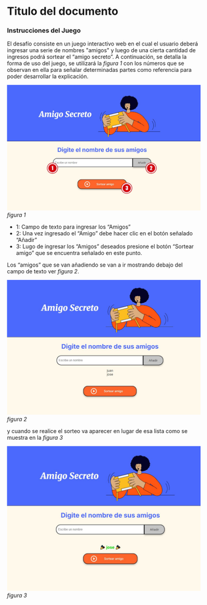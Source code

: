 # Titulo del documento

### Instrucciones del Juego
El desafío consiste en un juego interactivo web en el cual el usuario deberá ingresar una serie de nombres "amigos" y luego de una cierta cantidad de ingresos podrá sortear el “amigo secreto”.
A continuación, se detalla la forma de uso del juego, se utilizará la *figura 1* con los números que se observan en ella para señalar determinadas partes como referencia para poder desarrollar la explicación.

![Figura 1](assets\1.jpg "Figura 1")*figura 1*

- 1: Campo de texto para ingresar los “Amigos”
- 2: Una vez ingresado el “Amigo” debe hacer clic en el botón señalado “Añadir”
- 3: Lugo de ingresar los “Amigos” deseados presione el botón “Sortear amigo” que se encuentra señalado en este punto.

Los “amigos” que se van añadiendo se van a ir mostrando debajo del campo de texto ver *figura 2*.

![Figura 2](assets\2.jpg "Figura 2")*figura 2*

 y cuando se realice el sorteo va aparecer en lugar de esa lista como se muestra en la *figura 3*

![Figura 3](assets\3.jpg "Figura 3")*figura 3*